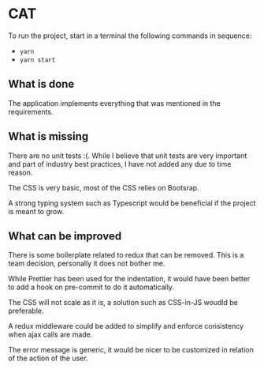 # CAT

To run the project, start in a terminal the following commands in sequence:
 
 -  `yarn`
 - `yarn start`

## What is done
The application implements everything that was mentioned in the requirements.

## What is missing

There are no unit tests :(. While I believe that unit tests are very important and part of industry best practices, I have not added any due to time reason.

The CSS is very basic, most of the CSS relies on Bootsrap.

A strong typing system such as Typescript would be beneficial if the project is meant to grow.


## What can be improved

There is some boilerplate related to redux that can be removed. This is a team decision, personally it does not bother me.

While Prettier has been used for the indentation, it would have been better to add a hook on pre-commit to do it automatically.

The CSS will not scale as it is, a solution such as CSS-in-JS woudld be preferable.

A redux middleware could be added to simplify and enforce consistency when ajax calls are made.

The error message is generic, it would be nicer to be customized in relation of the action of the user.

